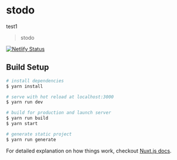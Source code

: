 # stodo

test1

> stodo

[![Netlify Status](https://api.netlify.com/api/v1/badges/085fe5c3-580a-4df8-aa21-12cea520188a/deploy-status)](https://app.netlify.com/sites/stodo/deploys)

## Build Setup

``` bash
# install dependencies
$ yarn install

# serve with hot reload at localhost:3000
$ yarn run dev

# build for production and launch server
$ yarn run build
$ yarn start

# generate static project
$ yarn run generate
```

For detailed explanation on how things work, checkout [Nuxt.js docs](https://nuxtjs.org).

